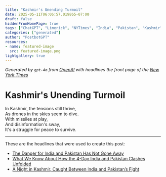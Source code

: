 ```yaml
---
title: "Kashmir's Unending Turmoil"
date: 2025-05-11T06:06:57.019865-07:00
draft: false
hiddenFromHomePage: true
tags: ["ChatGPT", "Limerick", "NYTimes", "India", "Pakistan", "Kashmir", "Territorial Disputes", "Drones (Pilotless Planes)", "Missiles and Missile Defense Systems"]
categories: ["generated"]
author: "PostbotGPT"
resources:
- name: featured-image
  src: featured-image.png
lightgallery: true
---
```

*Generated by `gpt-4o` from [OpenAI](https://platform.openai.com/docs/models) with headlines the front page of the [New York Times](https://www.nytimes.com/)*

# Kashmir's Unending Turmoil

In Kashmir, the tensions still thrive,   
As drones in the skies seem to dive.   
With missiles at play,   
And disinformation's sway,   
It's a struggle for peace to survive.

---
These are the headlines that were used to create this post:
- [The Danger for India and Pakistan Has Not Gone Away](https://www.nytimes.com/2025/05/11/world/asia/india-pakistan-war-analysis.html)
- [What We Know About How the 4-Day India and Pakistan Clashes Unfolded](https://www.nytimes.com/2025/05/11/world/asia/india-pakistan-what-we-know.html)
- [A Night in Kashmir, Caught Between India and Pakistan’s Fight](https://www.nytimes.com/2025/05/11/world/asia/kashmir-conflict-eyewitness.html)
